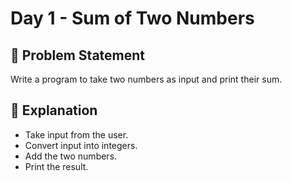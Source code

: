 # Day 1 - Sum of Two Numbers

## 📌 Problem Statement
Write a program to take two numbers as input and print their sum.

## 🧠 Explanation
- Take input from the user.
- Convert input into integers.
- Add the two numbers.
- Print the result.
